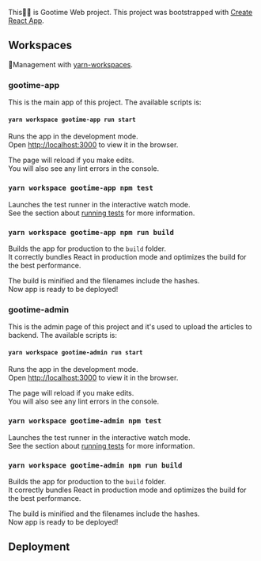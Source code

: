 This is Gootime Web project.
This project was bootstrapped with [Create React App](https://github.com/facebook/create-react-app).

## Workspaces

Management with [yarn-workspaces](https://yarnpkg.com/lang/en/docs/workspaces/).

### gootime-app

This is the main app of this project. The available scripts is:

#### `yarn workspace gootime-app run start`

Runs the app in the development mode.<br>
Open [http://localhost:3000](http://localhost:3000) to view it in the browser.

The page will reload if you make edits.<br>
You will also see any lint errors in the console.

### `yarn workspace gootime-app npm test`

Launches the test runner in the interactive watch mode.<br>
See the section about [running tests](https://facebook.github.io/create-react-app/docs/running-tests) for more information.

### `yarn workspace gootime-app npm run build`

Builds the app for production to the `build` folder.<br>
It correctly bundles React in production mode and optimizes the build for the best performance.

The build is minified and the filenames include the hashes.<br>
Now app is ready to be deployed!

### gootime-admin

This is the admin page of this project and it's used to upload the articles to backend. The available scripts is:

#### `yarn workspace gootime-admin run start`

Runs the app in the development mode.<br>
Open [http://localhost:3000](http://localhost:3000) to view it in the browser.

The page will reload if you make edits.<br>
You will also see any lint errors in the console.

### `yarn workspace gootime-admin npm test`

Launches the test runner in the interactive watch mode.<br>
See the section about [running tests](https://facebook.github.io/create-react-app/docs/running-tests) for more information.

### `yarn workspace gootime-admin npm run build`

Builds the app for production to the `build` folder.<br>
It correctly bundles React in production mode and optimizes the build for the best performance.

The build is minified and the filenames include the hashes.<br>
Now app is ready to be deployed!

## Deployment
